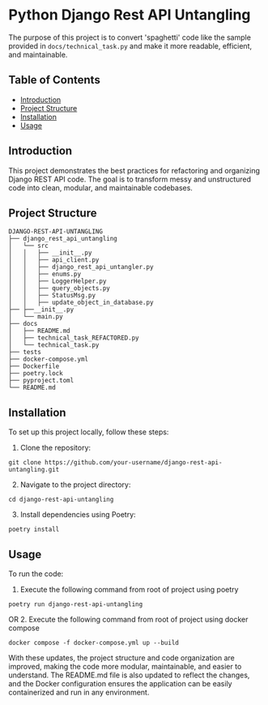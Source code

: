 # Python Django Rest API Untangling

The purpose of this project is to convert 'spaghetti' code like the sample provided in `docs/technical_task.py` and make it more readable, efficient, and maintainable.

## Table of Contents
- [Introduction](#introduction)
- [Project Structure](#project-structure)
- [Installation](#installation)
- [Usage](#usage)

## Introduction
This project demonstrates the best practices for refactoring and organizing Django REST API code. The goal is to transform messy and unstructured code into clean, modular, and maintainable codebases.

## Project Structure
```
DJANGO-REST-API-UNTANGLING
├── django_rest_api_untangling
│   └── src
│   │   ├── __init__.py
│   │   ├── api_client.py
│   │   ├── django_rest_api_untangler.py
│   │   ├── enums.py
│   │   ├── LoggerHelper.py
│   │   ├── query_objects.py
│   │   ├── StatusMsg.py
│   │   ├── update_object_in_database.py
├── ├──__init__.py
│   └── main.py
├── docs
│   ├── README.md
│   ├── technical_task_REFACTORED.py
│   └── technical_task.py
├── tests
├── docker-compose.yml
├── Dockerfile
├── poetry.lock
├── pyproject.toml
└── README.md
```

## Installation
To set up this project locally, follow these steps:

1. Clone the repository:
```
git clone https://github.com/your-username/django-rest-api-untangling.git
```

2. Navigate to the project directory:
```
cd django-rest-api-untangling
```

3. Install dependencies using Poetry:
```
poetry install
```

## Usage
To run the code:
1. Execute the following command from root of project using poetry
```
poetry run django-rest-api-untangling
```
OR
2. Execute the following command from root of project using docker compose
```
docker compose -f docker-compose.yml up --build
```

With these updates, the project structure and code organization are improved, making the code more modular, maintainable, and easier to understand. The README.md file is also updated to reflect the changes, and the Docker configuration ensures the application can be easily containerized and run in any environment.
